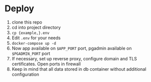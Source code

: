 # Deploy
1. clone this repo
2. cd into project directory
3. `cp {example,}.env`
4. Edit `.env` for your needs
5. `docker-compose up -d`
6. Now app available on `$APP_PORT` port, pgadmin available on `$PGADMIN_PORT` port
7. If necessary, set up reverse proxy, configure domain and TLS certificates. Open ports in firewall
8. Keep in mind that all data stored in db container without additional configuration